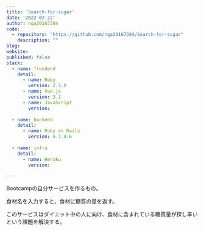 ```yaml
---
title: 'Search-for-sugar'
date: '2022-02-22'
author: nga20167304
code: 
  - repository: "https://github.com/nga20167304/Search-for-sugar"
    description: ""
blog:
website:
published: false
stack:
  - name: frondend
    detail: 
      - name: Ruby
        version: 2.7.0
      - name: Vue.js
        version: 3.1
      - name: JavaScript
        version:
 
  - name: backend
    detail: 
      - name: Ruby on Rails
        version: 6.1.4.6
 
  - name: infra
    detail:
      - name: Heroku
        version: 

---
```


Bootcampの自分サービスを作るもの。

食材名を入力すると、食材に糖質の量を返す。

このサービスはダイエット中の人に向け、食材に含まれている糖質量が探し辛いという課題を解決する。

